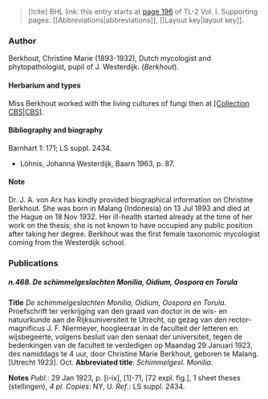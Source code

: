 > [!cite] BHL link: this entry starts at [page 196](https://www.biodiversitylibrary.org/item/103414#page/244/mode/1up) of TL-2 Vol. I.
> Supporting pages: [[Abbreviations|abbreviations]], [[Layout key|layout key]].

### Author

Berkhout, Christine Marie (1893-1932), Dutch mycologist and phytopathologist, pupil of J. Westerdijk. (*Berkhout*).

#### Herbarium and types

Miss Berkhout worked with the living cultures of fungi then at [[Collection CBS|CBS]](Baarn).

#### Bibliography and biography

Barnhart 1: 171; LS suppl. 2434.
- Löhnis, Johanna Westerdijk, Baarn 1963, p. 87.

#### Note

Dr. J. A. von Arx has kindly provided biographical information on Christine Berkhout. She was born in Malang (Indonesia) on 13 Jul 1893 and died at the Hague on 18 Nov 1932. Her ill-health started already at the time of her work on the thesis; she is not known to have occupied any public position after taking her degree. Berkhout was the first female taxonomic mycologist coming from the Westerdijk school.

### Publications

##### n.468. De schimmelgeslachten Monilia, Oidium, Oospora en Torula

**Title**
*De schimmelgeslachten Monilia, Oidium, Oospora en Torula*. Proefschrift ter verkrijging van den graad van doctor in de wis- en natuurkunde aan de Rijksuniversiteit te Utrecht, op gezag van den rector-magnificus J. F. Niermeyer, hoogleeraar in de faculteit der letteren en wijsbegeerte, volgens besluit van den senaat der universiteit, tegen de bedenkingen van de faculteit te verdedigen op Maandag 29 Januari 1923, des namiddags te 4 uur, door Christine Marie Berkhout, geboren te Malang. \[Utrecht 1923\]. Oct.
**Abbreviated title**: *Schimmelgesl. Monilia*.

**Notes**
*Publ*.: 29 Jan 1923, p. \[i-ix\], \[1\]-71, \[72 expl. fig.\], 1 sheet theses (stellingen), *4 pl. Copies*: NY, U.
*Ref*.: LS suppl. 2434.

